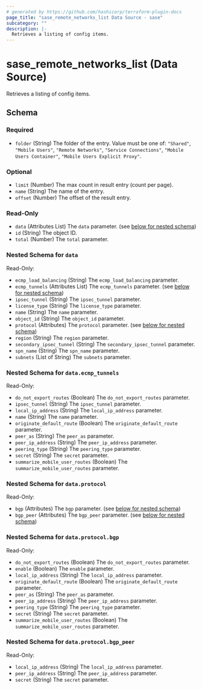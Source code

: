 ```yaml
---
# generated by https://github.com/hashicorp/terraform-plugin-docs
page_title: "sase_remote_networks_list Data Source - sase"
subcategory: ""
description: |-
  Retrieves a listing of config items.
---
```


# sase_remote_networks_list (Data Source)

Retrieves a listing of config items.



<!-- schema generated by tfplugindocs -->
## Schema

### Required

- `folder` (String) The folder of the entry. Value must be one of: `"Shared"`, `"Mobile Users"`, `"Remote Networks"`, `"Service Connections"`, `"Mobile Users Container"`, `"Mobile Users Explicit Proxy"`.

### Optional

- `limit` (Number) The max count in result entry (count per page).
- `name` (String) The name of the entry.
- `offset` (Number) The offset of the result entry.

### Read-Only

- `data` (Attributes List) The `data` parameter. (see [below for nested schema](#nestedatt--data))
- `id` (String) The object ID.
- `total` (Number) The `total` parameter.

<a id="nestedatt--data"></a>
### Nested Schema for `data`

Read-Only:

- `ecmp_load_balancing` (String) The `ecmp_load_balancing` parameter.
- `ecmp_tunnels` (Attributes List) The `ecmp_tunnels` parameter. (see [below for nested schema](#nestedatt--data--ecmp_tunnels))
- `ipsec_tunnel` (String) The `ipsec_tunnel` parameter.
- `license_type` (String) The `license_type` parameter.
- `name` (String) The `name` parameter.
- `object_id` (String) The `object_id` parameter.
- `protocol` (Attributes) The `protocol` parameter. (see [below for nested schema](#nestedatt--data--protocol))
- `region` (String) The `region` parameter.
- `secondary_ipsec_tunnel` (String) The `secondary_ipsec_tunnel` parameter.
- `spn_name` (String) The `spn_name` parameter.
- `subnets` (List of String) The `subnets` parameter.

<a id="nestedatt--data--ecmp_tunnels"></a>
### Nested Schema for `data.ecmp_tunnels`

Read-Only:

- `do_not_export_routes` (Boolean) The `do_not_export_routes` parameter.
- `ipsec_tunnel` (String) The `ipsec_tunnel` parameter.
- `local_ip_address` (String) The `local_ip_address` parameter.
- `name` (String) The `name` parameter.
- `originate_default_route` (Boolean) The `originate_default_route` parameter.
- `peer_as` (String) The `peer_as` parameter.
- `peer_ip_address` (String) The `peer_ip_address` parameter.
- `peering_type` (String) The `peering_type` parameter.
- `secret` (String) The `secret` parameter.
- `summarize_mobile_user_routes` (Boolean) The `summarize_mobile_user_routes` parameter.


<a id="nestedatt--data--protocol"></a>
### Nested Schema for `data.protocol`

Read-Only:

- `bgp` (Attributes) The `bgp` parameter. (see [below for nested schema](#nestedatt--data--protocol--bgp))
- `bgp_peer` (Attributes) The `bgp_peer` parameter. (see [below for nested schema](#nestedatt--data--protocol--bgp_peer))

<a id="nestedatt--data--protocol--bgp"></a>
### Nested Schema for `data.protocol.bgp`

Read-Only:

- `do_not_export_routes` (Boolean) The `do_not_export_routes` parameter.
- `enable` (Boolean) The `enable` parameter.
- `local_ip_address` (String) The `local_ip_address` parameter.
- `originate_default_route` (Boolean) The `originate_default_route` parameter.
- `peer_as` (String) The `peer_as` parameter.
- `peer_ip_address` (String) The `peer_ip_address` parameter.
- `peering_type` (String) The `peering_type` parameter.
- `secret` (String) The `secret` parameter.
- `summarize_mobile_user_routes` (Boolean) The `summarize_mobile_user_routes` parameter.


<a id="nestedatt--data--protocol--bgp_peer"></a>
### Nested Schema for `data.protocol.bgp_peer`

Read-Only:

- `local_ip_address` (String) The `local_ip_address` parameter.
- `peer_ip_address` (String) The `peer_ip_address` parameter.
- `secret` (String) The `secret` parameter.


